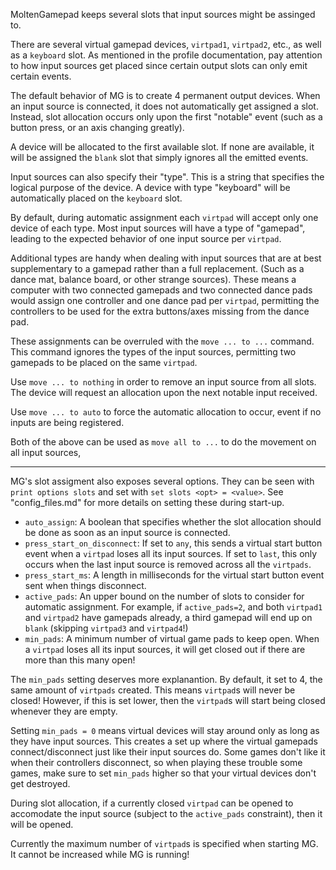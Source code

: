 MoltenGamepad keeps several slots that input sources might be assinged to.

There are several virtual gamepad devices, `virtpad1`, `virtpad2`, etc., as well as a `keyboard` slot. As mentioned in the profile documentation, pay attention to how input sources get placed since certain output slots can only emit certain events.


The default behavior of MG is to create 4 permanent output devices. When an input source is connected, it does not automatically get assigned a slot. Instead, slot allocation occurs only upon the first "notable" event (such as a button press, or an axis changing greatly).

A device will be allocated to the first available slot. If none are available, it will be assigned the `blank` slot that simply ignores all the emitted events.

Input sources can also specify their "type". This is a string that specifies the logical purpose of the device. A device with type "keyboard" will be automatically placed on the `keyboard` slot.

By default, during automatic assignment each `virtpad` will accept only one device of each type. Most input sources will have a type of "gamepad", leading to the expected behavior of one input source per `virtpad`. 

Additional types are handy when dealing with input sources that are at best supplementary to a gamepad rather than a full replacement. (Such as a dance mat, balance board, or other strange sources). These means a computer with two connected gamepads and two connected dance pads would assign one controller and one dance pad per `virtpad`, permitting the controllers to be used for the extra buttons/axes missing from the dance pad.

These assignments can be overruled with the `move ... to ...` command. This command ignores the types of the input sources, permitting two gamepads to be placed on the same `virtpad`.

Use `move ... to nothing` in order to remove an input source from all slots. The device will request an allocation upon the next notable input received.

Use `move ... to auto` to force the automatic allocation to occur, event if no inputs are being registered.

Both of the above can be used as `move all to ...` to do the movement on all input sources,

---

MG's slot assigment also exposes several options. They can be seen with `print options slots` and set with `set slots <opt> = <value>`. See "config_files.md" for more details on setting these during start-up.

* `auto_assign`: A boolean that specifies whether the slot allocation should be done as soon as an input source is connected.
* `press_start_on_disconnect`: If set to `any`, this sends a virtual start button event when a `virtpad` loses all its input sources. If set to `last`, this only occurs when the last input source is removed across all the `virtpads`.
* `press_start_ms`: A length in milliseconds for the virtual start button event sent when things disconnect.
* `active_pads`: An upper bound on the number of slots to consider for automatic assignment. For example, if `active_pads=2`, and both `virtpad1` and `virtpad2` have gamepads already, a third gamepad will end up on `blank` (skipping `virtpad3` and `virtpad4`!)
* `min_pads`: A minimum number of virtual game pads to keep open. When a `virtpad` loses all its input sources, it will get closed out if there are more than this many open!

The `min_pads` setting deserves more explanantion. By default, it set to 4, the same amount of `virtpads` created. This means `virtpad`s will never be closed! However, if this is set lower, then the `virtpad`s will start being closed whenever they are empty.

Setting `min_pads = 0` means virtual devices will stay around only as long as they have input sources. This creates a set up where the virtual gamepads connect/disconnect just like their input sources do. Some games don't like it when their controllers disconnect, so when playing these trouble some games, make sure to set `min_pads` higher so that your virtual devices don't get destroyed.

During slot allocation, if a currently closed `virtpad` can be opened to accomodate the input source (subject to the `active_pads` constraint), then it will be opened.

Currently the maximum number of `virtpad`s is specified when starting MG. It cannot be increased while MG is running!
